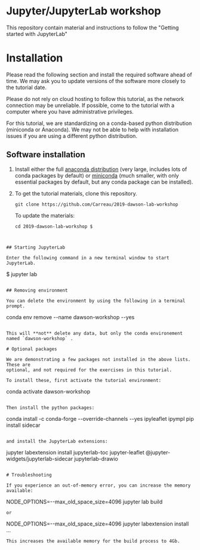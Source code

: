 # Jupyter/JupyterLab workshop

This repository contain material and instructions to follow the "Getting started with JupyterLab"


# Installation

Please read the following section and install the required software ahead of
time. We may ask you to update versions of the software more closely to the
tutorial date.

Please do not rely on cloud hosting to follow this tutorial, as the network
connection may be unreliable. If possible, come to the tutorial with a computer
where you have administrative privileges.

For this tutorial, we are standardizing on a conda-based python distribution
(miniconda or Anaconda). We may not be able to help with installation issues if
you are using a different python distribution.

## Software installation

1. Install either the full [anaconda
   distribution](https://www.anaconda.com/download/) (very large, includes lots
   of conda packages by default) or
   [miniconda](https://conda.io/miniconda.html) (much smaller, with only
   essential packages by default, but any conda package can be installed).

2. To get the tutorial materials, clone this repository.

    ```
    git clone https://github.com/Carreau/2019-dawson-lab-workshop
    ```

    To update the materials:
    ```
    cd 2019-dawson-lab-workshop $
```


## Starting JupyterLab

Enter the following command in a new terminal window to start JupyterLab.

```
$ jupyter lab
```

## Removing environment

You can delete the environment by using the following in a terminal prompt.

```
conda env remove --name dawson-workshop --yes
```

This will **not** delete any data, but only the conda environement named `dawson-workshop` .

# Optional packages

We are demonstrating a few packages not installed in the above lists. These are
optional, and not required for the exercises in this tutorial.

To install these, first activate the tutorial environment:

```
conda activate dawson-workshop
```

Then install the python packages:
```
conda install -c conda-forge --override-channels --yes ipyleaflet ipympl
pip install sidecar
```

and install the JupyterLab extensions:
```
jupyter labextension install jupyterlab-toc jupyter-leaflet @jupyter-widgets/jupyterlab-sidecar jupyterlab-drawio
```

# Troubleshooting

If you experience an out-of-memory error, you can increase the memory available:
```
NODE_OPTIONS=--max_old_space_size=4096 jupyter lab build
```
or
```
NODE_OPTIONS=--max_old_space_size=4096 jupyter labextension install ...
```
This increases the available memory for the build process to 4Gb.
